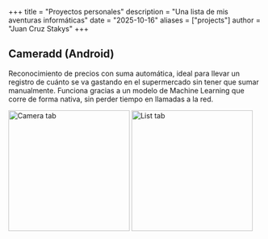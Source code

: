 +++
title = "Proyectos personales"
description = "Una lista de mis aventuras informáticas"
date = "2025-10-16"
aliases = ["projects"]
author = "Juan Cruz Stakys"
+++

## Cameradd (Android)

Reconocimiento de precios con suma automática, ideal para llevar un registro de cuánto se va gastando en el supermercado sin tener que sumar manualmente. Funciona gracias a un modelo de Machine Learning que corre de forma nativa, sin perder tiempo en llamadas a la red.

<img src="/images/projects/cameradd/camera.webp" alt="Camera tab" title="Camera tab" width="240" loading="lazy" style="max-width:100%;height:auto" />
<img src="/images/projects/cameradd/list.webp" alt="List tab" title="List tab" width="240" loading="lazy" style="max-width:100%;height:auto" />